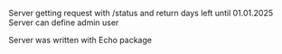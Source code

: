 Server getting request with /status and return days left until 01.01.2025
Server can define admin user

Server was written with Echo package

